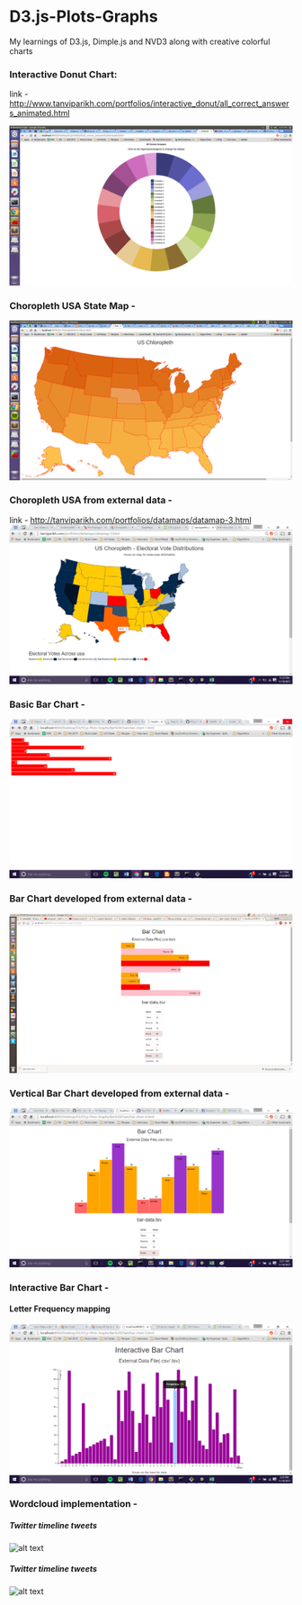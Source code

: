 # D3.js-Plots-Graphs
My learnings of D3.js, Dimple.js and NVD3 along with creative colorful charts


### Interactive Donut Chart:
link -  http://www.tanviparikh.com/portfolios/interactive_donut/all_correct_answers_animated.html 

![Alt text](https://github.com/tapa8728/D3.js-Plots-Graphs/blob/master/screenshots/donut.png "Interactive Donut")

### Choropleth USA State Map - 
![Alt text](https://github.com/tapa8728/D3.js-Plots-Graphs/blob/master/screenshots/Usa1.png "Choropleth USA")

### Choropleth USA from external data - 
link - http://tanviparikh.com/portfolios/datamaps/datamap-3.html 
![Alt text](https://github.com/tapa8728/D3.js-Plots-Graphs/blob/master/screenshots/datamap1.png "Choropleth USA")

### Basic Bar Chart - 
![Alt text](https://github.com/tapa8728/D3.js-Plots-Graphs/blob/master/screenshots/barchart1.png "Simple Bar 1")

### Bar Chart developed from external data - 
![Alt text](https://github.com/tapa8728/D3.js-Plots-Graphs/blob/master/screenshots/barchart3.png "Simple Bar 3")

### Vertical Bar Chart developed from external data - 
![Alt text](https://github.com/tapa8728/D3.js-Plots-Graphs/blob/master/screenshots/barchart4.png "Simple Bar 3")

### Interactive Bar Chart -
#### Letter Frequency mapping 
![Alt text](https://github.com/tapa8728/D3.js-Plots-Graphs/blob/master/screenshots/barchart5.png "Simple Bar 3")

### Wordcloud implementation - 
##### Twitter timeline tweets
![alt text](https://github.com/CUBigDataClass/Big-Neuron/blob/Tanvi-branch/Visualizations/WordCloud/my_twitter_wordcloud_4.png "Logo Title Text 1")

##### Twitter timeline tweets
![alt text](https://github.com/CUBigDataClass/Big-Neuron/blob/Tanvi-branch/Visualizations/WordCloud/my_twitter_wordcloud_5.png "Logo Title Text 1")
